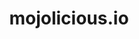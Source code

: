---
blog: https://mojolicious.io/blog/
git: https://github.com/mojolicious/mojo
logohandle: mojoliciousio
sort: mojolicious
title: mojolicious.io
website: https://mojolicious.io/
---